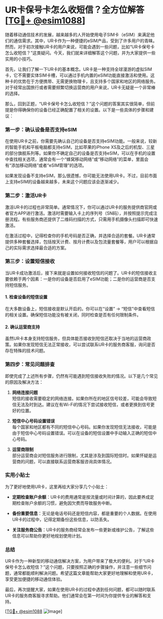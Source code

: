 # UR卡保号卡怎么收短信？全方位解答[[TG💪+ @esim1088](https://t.me/s/esim1088)]

随着移动通信技术的发展，越来越多的人开始使用电子SIM卡（eSIM）来满足他们的通信需求。其中，UR卡作为一种便捷的eSIM产品，受到了许多用户的青睐。然而，对于初次接触UR卡的用户来说，可能会遇到一些问题，比如“UR卡保号卡怎么收短信？”这类疑问。今天，我们就来详细解答这个问题，并为大家提供一些实用的小技巧。

首先，让我们了解一下UR卡的基本概念。UR卡是一种支持全球漫游的虚拟SIM卡，它不需要实体SIM卡槽，可以通过手机内置的eSIM功能直接激活和使用。这种卡的优势在于方便携带、无需更换物理卡，且支持多个国家和地区的网络服务。对于经常出国旅行或者需要频繁切换运营商的用户来说，UR卡无疑是一个非常棒的选择。

那么，回到正题，“UR卡保号卡怎么收短信？”这个问题的答案其实很简单，但前提是你得确保你的设备已经正确配置了相关的设置。以下是一些具体的步骤和建议：

### 第一步：确认设备是否支持eSIM

在使用UR卡之前，你需要先确认自己的设备是否支持eSIM功能。一般来说，较新的智能手机和平板电脑都支持eSIM，比如苹果的iPhone XS及之后的机型、三星的部分旗舰系列等。如果你不确定自己的设备是否支持eSIM，可以在手机的设置中查找相关选项，通常会有一个“蜂窝移动网络”或“移动网络”的菜单，里面会有“添加移动网络”或者“eSIM管理”的选项。

如果发现设备不支持eSIM，那么很遗憾，你可能无法使用UR卡。不过，目前市面上支持eSIM的设备越来越多，未来这个问题应该会逐渐减少。

### 第二步：激活UR卡

激活UR卡的过程也非常简单。通常情况下，你可以通过UR卡的服务提供商官网或者官方APP进行激活。激活时需要输入卡上的序列号（SN码），并按照提示完成注册流程。有些服务商还提供了二维码扫描的方式，只需用手机摄像头扫描即可快速激活。

在激活过程中，记得检查你的手机号码是否正确，并选择合适的套餐。UR卡通常提供多种套餐选择，包括按天计费、按月计费以及包流量套餐等，用户可以根据自己的实际需求选择最合适的方案。

### 第三步：设置短信接收

当UR卡成功激活后，接下来就是设置如何接收短信的问题了。UR卡的短信接收主要依赖于两个因素：一是你的设备是否启用了eSIM功能；二是你的运营商是否支持短信服务。

#### 1. 检查设备的短信设置

在大多数设备上，短信接收是默认开启的。你可以在“设置” -> “短信”中查看短信的相关设置。确保短信功能没有被关闭，同时检查是否有任何限制条件。

#### 2. 确认运营商支持

虽然UR卡本身支持短信服务，但具体能否接收到短信还取决于当地的运营商政策。如果你发现短信无法正常接收，可以尝试联系UR卡的服务商客服，询问是否存在特殊的技术问题。

### 第四步：常见问题排查

即使完成了上述所有步骤，仍然有可能遇到短信接收失败的情况。以下是几个常见的原因及解决方法：

1. **网络连接问题**  
   短信的接收需要稳定的网络连接。如果你所在的地区信号较差，可能会导致短信无法及时到达。建议在有Wi-Fi的情况下尝试接收短信，或者更换到信号更好的位置。

2. **短信中心号码设置错误**  
   每个国家和地区都有不同的短信中心号码。如果你发现短信无法接收，可能是由于短信中心号码设置错误。可以在设备的短信设置中手动输入正确的短信中心号码。

3. **运营商限制**  
   部分运营商会对短信服务进行限制，尤其是涉及到国际短信时。如果怀疑是运营商的问题，可以直接联系运营商客服咨询具体情况。

### 实用小贴士

为了更好地使用UR卡，这里再给大家分享几个小贴士：

- **定期检查账户余额**：UR卡的费用通常是按流量或时间计算的，因此要养成定期检查账户余额的习惯，避免因欠费而导致服务中断。
  
- **备份重要信息**：无论是电话号码还是短信内容，都是重要的个人数据。在使用UR卡的过程中，记得定期备份这些信息，以防丢失。

- **关注服务商公告**：UR卡的服务商经常会发布一些更新或维护公告，了解这些信息可以帮助你更好地规划使用计划。

### 总结

UR卡作为一种新型的移动通信解决方案，为用户带来了极大的便利。对于“UR卡保号卡怎么收短信？”这个问题，只要按照正确的步骤操作，并注意一些细节问题，通常都能顺利解决问题。希望这篇文章能帮助大家更好地理解和使用UR卡，享受更加便捷的移动通信体验。

最后，再次提醒大家，如果在使用UR卡的过程中遇到任何问题，都可以随时联系UR卡的服务商客服寻求帮助。他们通常会在第一时间为你提供专业的解答和支持。

[[TG💪+ @esim1088](https://t.me/s/esim1088) ![Image](https://i.postimg.cc/4NQfJmqS/Snipaste-2025-05-13-00-14-12.png)]
